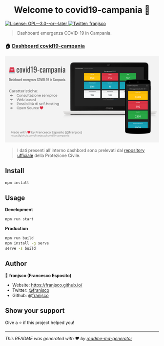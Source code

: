 <h1 align="center">Welcome to covid19-campania 🚨</h1>
<p>
  <a href="#" target="_blank">
    <img alt="License: GPL--3.0--or--later" src="https://img.shields.io/badge/License-GPL--3.0--or--later-yellow.svg" />
  </a>
  <a href="https://twitter.com/franjsco" target="_blank">
    <img alt="Twitter: franjsco" src="https://img.shields.io/twitter/follow/franjsco.svg?style=social" />
  </a>
</p>

> Dashboard emergenza COVID-19 in Campania.

### 🏠 [Dashboard covid19-campania](https://franjsco.github.io/covid19-campania)

<img src="./screenshot.png">

> I dati presenti all'interno dashbord sono prelevati dal [repository ufficiale](https://github.com/pcm-dpc/COVID-19) della Protezione Civile. 
## Install

```sh
npm install
```

## Usage
**Development**
```sh
npm run start
```

**Production**
```sh
npm run build
npm install -g serve
serve -s build
```

## Author

👤 **franjsco (Francesco Esposito)**

* Website: https://franjsco.github.io/
* Twitter: [@franjsco](https://twitter.com/franjsco)
* Github: [@franjsco](https://github.com/franjsco)

## Show your support

Give a ⭐️ if this project helped you!

***
_This README was generated with ❤️ by [readme-md-generator](https://github.com/kefranabg/readme-md-generator)_
